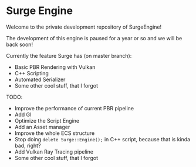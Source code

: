 # Surge Engine
Welcome to the private development repository of SurgeEngine!

The development of this engine is paused for a year or so and we will be back soon!

Currently the feature Surge has (on master branch):
- Basic PBR Rendering with Vulkan
- C++ Scripting
- Automated Serializer 
- Some other cool stuff, that I forgot

TODO:
- Improve the performance of current PBR pipeline
- Add GI
- Optimize the Script Engine
- Add an Asset manager
- Improve the whole ECS structure
- Stop doing `delete Surge::Engine();` in C++ script, because that is kinda bad, right?
- Add Vulkan Ray Tracing pipeline
- Some other cool stuff, that I forgot
